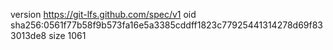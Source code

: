 version https://git-lfs.github.com/spec/v1
oid sha256:0561f77b58f9b573fa16e5a3385cddff1823c77925441314278d69f833013de8
size 1061
